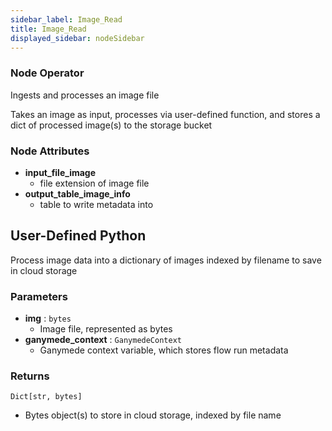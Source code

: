 ```yaml
---
sidebar_label: Image_Read
title: Image_Read
displayed_sidebar: nodeSidebar
---
```


### Node Operator
Ingests and processes an image file

Takes an image as input, processes via user-defined function, and stores a dict of processed
image(s) to the storage bucket


### Node Attributes
- **input_file_image**
  - file extension of image file
- **output_table_image_info**
  - table to write metadata into
## User-Defined Python
Process image data into a dictionary of images indexed by filename to save in cloud storage


### Parameters
- **img** : `bytes`
    - Image file, represented as bytes
- **ganymede_context** : `GanymedeContext`
    - Ganymede context variable, which stores flow run metadata


### Returns
`Dict[str, bytes]`
  - Bytes object(s) to store in cloud storage, indexed by file name